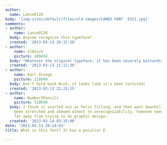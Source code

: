 ```yaml
---
author:
  name: Lance0120
body: '[img:sites/default/files/old-images/CAMEO FONT _6321.jpg]'
comments:
- author:
    name: Lance0120
  body: Anyone recognize this typeface?
  created: '2013-03-13 20:15:20'
- author:
    name: oldnick
    picture: 109434
  body: "Whatever the original typeface, it has been severely bastardized\u2026"
  created: '2013-03-13 21:12:30'
- author:
    name: Karl Stange
    picture: 118040
  body: Don't hold back Nick, it looks like it's been tortured!
  created: '2013-03-13 22:23:25'
- author:
    name: Number3Pencils
    picture: 110698
  body: I think it started out as Felix Titling, and then went downhill quickly. It's
    been stretched and skewed almost to unrecognizability. Someone needs to stay far,
    far away from trying to do graphic design.
  created: '2013-03-14 03:35:00'
date: '2013-03-13 20:14:43'
title: What is this font? It has a peculiar E

---
```

